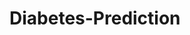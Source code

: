 # Diabetes-Prediction

















































































































